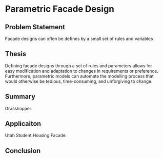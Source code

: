 # Parametric Facade Design

## Problem Statement
Facade designs can often be defines by a small set of rules and variables

## Thesis
Defining facade designs through a set of rules and parameters allows for easy modification and adaptation to changes in requirements or preference. Furthermore, parametric models can automate the modelling process that would otherwise be tedious, time-consuming, and unforgiving to change.

## Summary

Grasshopper:

## Applicaiton

Utah Student Housing Facade:

## Conclusion